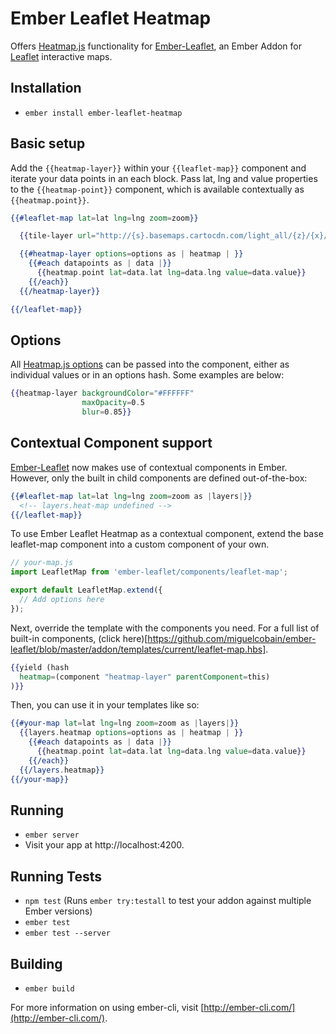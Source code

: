 # Ember Leaflet Heatmap

Offers [Heatmap.js](https://www.patrick-wied.at/static/heatmapjs/) functionality for [Ember-Leaflet](http://ember-leaflet.com), an Ember Addon for [Leaflet](http://leafletjs.com) interactive maps.

## Installation

* `ember install ember-leaflet-heatmap`

## Basic setup

Add the `{{heatmap-layer}}` within your `{{leaflet-map}}` component and iterate your data points in an each block. Pass lat, lng and value properties to the `{{heatmap-point}}` component, which is available contextually as `{{heatmap.point}}`.

```handlebars
{{#leaflet-map lat=lat lng=lng zoom=zoom}}

  {{tile-layer url="http://{s}.basemaps.cartocdn.com/light_all/{z}/{x}/{y}.png"}}

  {{#heatmap-layer options=options as | heatmap | }}
    {{#each datapoints as | data |}}
      {{heatmap.point lat=data.lat lng=data.lng value=data.value}}
    {{/each}}
  {{/heatmap-layer}}

{{/leaflet-map}}
```

## Options

All [Heatmap.js options](https://www.patrick-wied.at/static/heatmapjs/docs.html#h337-create) can be passed into the component, either as individual values or in an options hash. Some examples are below:

```handlebars
{{heatmap-layer backgroundColor="#FFFFFF"
                maxOpacity=0.5
                blur=0.85}}
```

## Contextual Component support

[Ember-Leaflet](http://ember-leaflet.com) now makes use of contextual components in Ember. However, only the built in child components are defined out-of-the-box:

```handlebars
{{#leaflet-map lat=lat lng=lng zoom=zoom as |layers|}}
  <!-- layers.heat-map undefined -->
{{/leaflet-map}}
```

To use Ember Leaflet Heatmap as a contextual component, extend the base leaflet-map component into a custom component of your own.

```javascript
// your-map.js
import LeafletMap from 'ember-leaflet/components/leaflet-map';

export default LeafletMap.extend({
  // Add options here
});
```

Next, override the template with the components you need. For a full list of built-in components, (click here)[https://github.com/miguelcobain/ember-leaflet/blob/master/addon/templates/current/leaflet-map.hbs].

```handlebars
{{yield (hash
  heatmap=(component "heatmap-layer" parentComponent=this)
)}}
```

Then, you can use it in your templates like so:

```handlebars
{{#your-map lat=lat lng=lng zoom=zoom as |layers|}}
  {{layers.heatmap options=options as | heatmap | }}
    {{#each datapoints as | data |}}
      {{heatmap.point lat=data.lat lng=data.lng value=data.value}}
    {{/each}}
  {{/layers.heatmap}}
{{/your-map}}
```

## Running

* `ember server`
* Visit your app at http://localhost:4200.

## Running Tests

* `npm test` (Runs `ember try:testall` to test your addon against multiple Ember versions)
* `ember test`
* `ember test --server`

## Building

* `ember build`

For more information on using ember-cli, visit [http://ember-cli.com/](http://ember-cli.com/).
